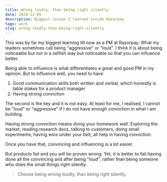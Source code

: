 ```yaml
---
title: Wrong loudly, than being right silently
date: 2024-12-05
description: Biggest lesson I learned inside Razorpay
tags: work
slug: wrong-loudly-than-being-right-silently
---
```


This was by far my biggest learning till now as a PM at Razorpay. What my leaders sometimes call being "aggressive" or "loud". I think it is about being noticeable but not in a selfish way but noticeable so that you can influence better. 


Being able to influence is what differentiates a great and good PM in my opinion. But to influence well, you need to have 
1. Good communication skills both written and verbal, which honestly is table stakes for a product manager
2. Having strong conviction

The second is the key and it is not easy. At least for me, I realised, I cannot be "loud" or "aggressive" if I do not have enough conviction in what I am building. 

Having strong conviction means doing your homework well. Exploring the market, reading research docs, talking to customers, doing small experiments, having wins under your belt, all help in having conviction. 

Once you have that, convincing and influencing is a lot easier. 

But products fail and you will be proven wrong. Yet, it is better to fail having done all the convincing and after being "loud", rather than being someone who does the small things right silently. 

> Choose being wrong loudly, than being right silently.


